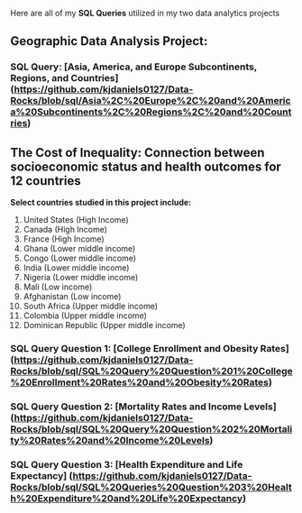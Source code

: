Here are all of my **SQL Queries** utilized in my two data analytics projects
## Geographic Data Analysis Project:

### SQL Query: [Asia, America, and Europe Subcontinents, Regions, and Countries] (https://github.com/kjdaniels0127/Data-Rocks/blob/sql/Asia%2C%20Europe%2C%20and%20America%20Subcontinents%2C%20Regions%2C%20and%20Countries) 

## The Cost of Inequality: Connection between socioeconomic status and health outcomes for 12 countries

**Select countries studied in this project include:** 
1. United States (High Income)
2. Canada (High Income)
3. France (High Income)
4. Ghana (Lower middle income)
5. Congo (Lower middle income)
6. India (Lower middle income)
7. Nigeria (Lower middle income)
8. Mali (Low income)
9. Afghanistan (Low income)
10. South Africa (Upper middle income)
11. Colombia (Upper middle income)
12. Dominican Republic (Upper middle income)

### SQL Query Question 1: [College Enrollment and Obesity Rates] (https://github.com/kjdaniels0127/Data-Rocks/blob/sql/SQL%20Query%20Question%201%20College%20Enrollment%20Rates%20and%20Obesity%20Rates) 
### SQL Query Question 2: [Mortality Rates and Income Levels] (https://github.com/kjdaniels0127/Data-Rocks/blob/sql/SQL%20Query%20Question%202%20Mortality%20Rates%20and%20Income%20Levels)
### SQL Query Question 3: [Health Expenditure and Life Expectancy] (https://github.com/kjdaniels0127/Data-Rocks/blob/sql/SQL%20Queries%20Question%203%20Health%20Expenditure%20and%20Life%20Expectancy) 
